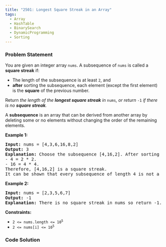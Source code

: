 ```yaml
---
title: "2501: Longest Square Streak in an Array"
tags:
  - Array
  - HashTable
  - BinarySearch
  - DynamicProgramming
  - Sorting
---
```

### Problem Statement

<p>You are given an integer array <code>nums</code>. A subsequence of <code>nums</code> is called a <strong>square streak</strong> if:</p>

<ul>
	<li>The length of the subsequence is at least <code>2</code>, and</li>
	<li><strong>after</strong> sorting the subsequence, each element (except the first element) is the <strong>square</strong> of the previous number.</li>
</ul>

<p>Return<em> the length of the <strong>longest square streak</strong> in </em><code>nums</code><em>, or return </em><code>-1</code><em> if there is no <strong>square streak</strong>.</em></p>

<p>A <strong>subsequence</strong> is an array that can be derived from another array by deleting some or no elements without changing the order of the remaining elements.</p>


<p><strong class="example">Example 1:</strong></p>

<pre>
<strong>Input:</strong> nums = [4,3,6,16,8,2]
<strong>Output:</strong> 3
<strong>Explanation:</strong> Choose the subsequence [4,16,2]. After sorting it, it becomes [2,4,16].
- 4 = 2 * 2.
- 16 = 4 * 4.
Therefore, [4,16,2] is a square streak.
It can be shown that every subsequence of length 4 is not a square streak.
</pre>

<p><strong class="example">Example 2:</strong></p>

<pre>
<strong>Input:</strong> nums = [2,3,5,6,7]
<strong>Output:</strong> -1
<strong>Explanation:</strong> There is no square streak in nums so return -1.
</pre>


<p><strong>Constraints:</strong></p>

<ul>
	<li><code>2 &lt;= nums.length &lt;= 10<sup>5</sup></code></li>
	<li><code>2 &lt;= nums[i] &lt;= 10<sup>5</sup></code></li>
</ul>


### Code Solution

```python

```
